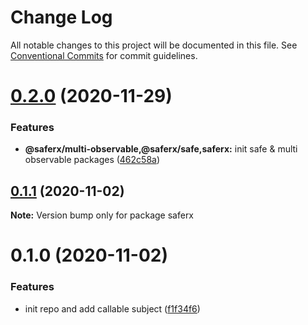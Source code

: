 # Change Log

All notable changes to this project will be documented in this file.
See [Conventional Commits](https://conventionalcommits.org) for commit guidelines.

# [0.2.0](https://github.com/KrickRay/saferx/compare/saferx@0.1.1...saferx@0.2.0) (2020-11-29)


### Features

* **@saferx/multi-observable,@saferx/safe,saferx:** init safe & multi observable packages ([462c58a](https://github.com/KrickRay/saferx/commit/462c58a9ba57296e368925cc41569785a1526eea))





## [0.1.1](https://github.com/KrickRay/saferx/compare/saferx@0.1.0...saferx@0.1.1) (2020-11-02)

**Note:** Version bump only for package saferx





# 0.1.0 (2020-11-02)


### Features

* init repo and add callable subject ([f1f34f6](https://github.com/KrickRay/saferx/commit/f1f34f61e98042f8f25cd800667ffbfba7122d99))
